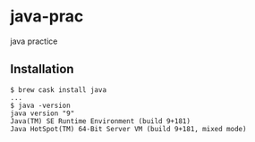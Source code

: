 # java-prac
java practice

## Installation

```
$ brew cask install java
...
$ java -version
java version "9"
Java(TM) SE Runtime Environment (build 9+181)
Java HotSpot(TM) 64-Bit Server VM (build 9+181, mixed mode)
```
